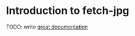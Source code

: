 # Introduction to fetch-jpg

TODO: write [great documentation](http://jacobian.org/writing/what-to-write/)
